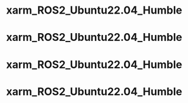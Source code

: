 # xarm_ROS2_Ubuntu22.04_Humble
# xarm_ROS2_Ubuntu22.04_Humble
# xarm_ROS2_Ubuntu22.04_Humble
# xarm_ROS2_Ubuntu22.04_Humble
